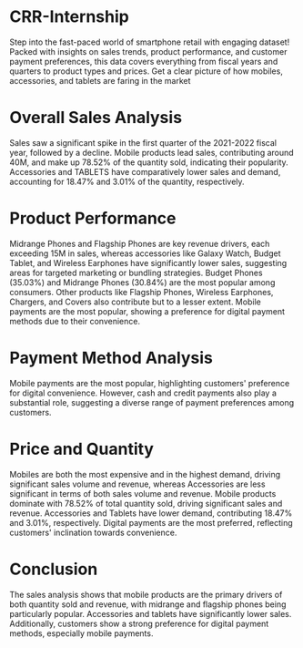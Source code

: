 # CRR-Internship
Step into the fast-paced world of smartphone retail with engaging dataset! Packed with insights on sales trends, product performance, and customer payment preferences, this data covers everything from fiscal years and quarters to product types and prices. Get a clear picture of how mobiles, accessories, and tablets are faring in the market

# Overall Sales Analysis
Sales saw a significant spike in the first quarter of the 2021-2022 fiscal year, followed by a decline. Mobile products lead sales, contributing around 40M, and make up 78.52% of the quantity sold, indicating their popularity. Accessories and TABLETS have comparatively lower sales and demand, accounting for 18.47% and 3.01% of the quantity, respectively.

# Product Performance
Midrange Phones and Flagship Phones are key revenue drivers, each exceeding 15M in sales, whereas accessories like Galaxy Watch, Budget Tablet, and Wireless Earphones have significantly lower sales, suggesting areas for targeted marketing or bundling strategies.
Budget Phones (35.03%) and Midrange Phones (30.84%) are the most popular among consumers. Other products like Flagship Phones, Wireless Earphones, Chargers, and Covers also contribute but to a lesser extent. Mobile payments are the most popular, showing a preference for digital payment methods due to their convenience.

# Payment Method Analysis
Mobile payments are the most popular, highlighting customers' preference for digital convenience. However, cash and credit payments also play a substantial role, suggesting a diverse range of payment preferences among customers.

# Price and Quantity
Mobiles are both the most expensive and in the highest demand, driving significant sales volume and revenue, whereas Accessories are less significant in terms of both sales volume and revenue.
Mobile products dominate with 78.52% of total quantity sold, driving significant sales and revenue. Accessories and Tablets have lower demand, contributing 18.47% and 3.01%, respectively. Digital payments are the most preferred, reflecting customers' inclination towards convenience.

# Conclusion
The sales analysis shows that mobile products are the primary drivers of both quantity sold and revenue, with midrange and flagship phones being particularly popular. Accessories and tablets have significantly lower sales. Additionally, customers show a strong preference for digital payment methods, especially mobile payments.

